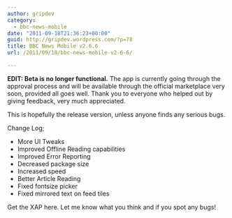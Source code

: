 ```yaml
---
author: gripdev
category:
  - bbc-news-mobile
date: "2011-09-18T21:36:23+00:00"
guid: http://gripdev.wordpress.com/?p=78
title: BBC News Mobile v2.6.6
url: /2011/09/18/bbc-news-mobile-v2-6-6/

---
```

**EDIT: Beta is no longer functional.** The app is currently going through the approval process and will be available through the official marketplace very soon, provided all goes well. Thank you to everyone who helped out by giving feedback, very much appreciated.

This is hopefully the release version, unless anyone finds any serious bugs.

Change Log;

- More UI Tweaks
- Improved Offline Reading capabilities
- Improved Error Reporting
- Decreased package size
- Increased speed
- Better Article Reading
- Fixed fontsize picker
- Fixed mirrored text on feed tiles

Get the XAP here. Let me know what you think and if you spot any bugs!
